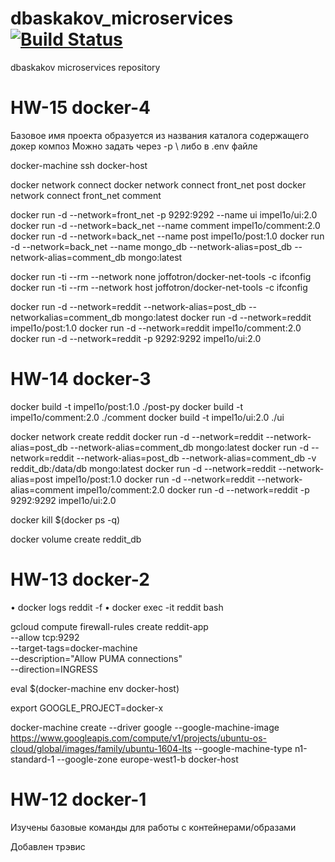# dbaskakov_microservices[![Build Status](https://travis-ci.com/Otus-DevOps-2018-09/dbaskakov_microservices.svg?branch=master)](https://travis-ci.com/Otus-DevOps-2018-09/dbaskakov_microservices)
dbaskakov microservices repository

# HW-15 docker-4

Базовое имя проекта образуется из названия каталога содержащего докер композ
Можно задать через -p \ либо в .env файле

docker-machine ssh docker-host

docker network connect <network> <container>
docker network connect front_net post
docker network connect front_net comment 

docker run -d --network=front_net -p 9292:9292 --name ui  impel1o/ui:2.0
docker run -d --network=back_net --name comment  impel1o/comment:2.0
docker run -d --network=back_net --name post  impel1o/post:1.0
docker run -d --network=back_net --name mongo_db --network-alias=post_db --network-alias=comment_db mongo:latest

 docker run -ti --rm --network none joffotron/docker-net-tools -c ifconfig
 docker run -ti --rm --network host joffotron/docker-net-tools -c ifconfig

 docker run -d --network=reddit --network-alias=post_db --networkalias=comment_db mongo:latest
docker run -d --network=reddit impel1o/post:1.0
docker run -d --network=reddit impel1o/comment:2.0
docker run -d --network=reddit -p 9292:9292 impel1o/ui:2.0

# HW-14 docker-3

docker build -t impel1o/post:1.0 ./post-py
docker build -t impel1o/comment:2.0 ./comment
docker build -t impel1o/ui:2.0 ./ui

docker network create reddit
docker run -d --network=reddit --network-alias=post_db --network-alias=comment_db mongo:latest
docker run -d --network=reddit --network-alias=post_db --network-alias=comment_db -v reddit_db:/data/db mongo:latest
docker run -d --network=reddit --network-alias=post impel1o/post:1.0
docker run -d --network=reddit --network-alias=comment impel1o/comment:2.0
docker run -d --network=reddit -p 9292:9292 impel1o/ui:2.0

docker kill $(docker ps -q)


docker volume create reddit_db

# HW-13 docker-2

• docker logs reddit -f
• docker exec -it reddit bash

 gcloud compute firewall-rules create reddit-app \
 --allow tcp:9292 \
 --target-tags=docker-machine \
 --description="Allow PUMA connections" \
 --direction=INGRESS 

eval $(docker-machine env docker-host) 

export GOOGLE_PROJECT=docker-x

docker-machine create --driver google --google-machine-image https://www.googleapis.com/compute/v1/projects/ubuntu-os-cloud/global/images/family/ubuntu-1604-lts --google-machine-type n1-standard-1 --google-zone europe-west1-b docker-host

# HW-12 docker-1

Изучены базовые команды для работы с контейнерами/образами

Добавлен трэвис

